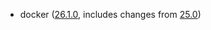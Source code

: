 - docker ([26.1.0](https://docs.docker.com/engine/release-notes/26.1/#2610), includes changes from [25.0](https://docs.docker.com/engine/release-notes/25.0/))

